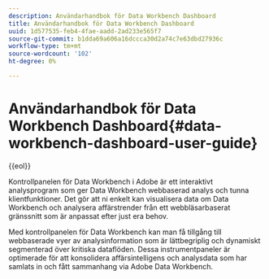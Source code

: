 ```yaml
---
description: Användarhandbok för Data Workbench Dashboard
title: Användarhandbok för Data Workbench Dashboard
uuid: 1d577535-feb4-4fae-aadd-2ad233e565f7
source-git-commit: b1dda69a606a16dccca30d2a74c7e63dbd27936c
workflow-type: tm+mt
source-wordcount: '102'
ht-degree: 0%

---
```



# Användarhandbok för Data Workbench Dashboard{#data-workbench-dashboard-user-guide}

{{eol}}

Kontrollpanelen för Data Workbench i Adobe är ett interaktivt analysprogram som ger Data Workbench webbaserad analys och tunna klientfunktioner. Det gör att ni enkelt kan visualisera data om Data Workbench och analysera affärstrender från ett webbläsarbaserat gränssnitt som är anpassat efter just era behov.

Med kontrollpanelen för Data Workbench kan man få tillgång till webbaserade vyer av analysinformation som är lättbegriplig och dynamiskt segmenterad över kritiska dataflöden. Dessa instrumentpaneler är optimerade för att konsolidera affärsintelligens och analysdata som har samlats in och fått sammanhang via Adobe Data Workbench.
